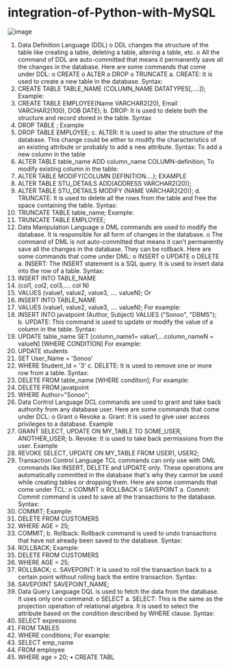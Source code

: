 # integration-of-Python-with-MySQL

![image](https://github.com/MohnalManwatkar/integration-of-Python-with-MySQL/assets/108139334/bf948454-c403-430c-82e2-d4f8e32b4427)

1. Data Definition Language (DDL)
o DDL changes the structure of the table like creating a table, deleting a table, altering a table, etc.
o All the command of DDL are auto-committed that means it permanently save all the changes in the database.
Here are some commands that come under DDL:
o CREATE
o ALTER
o DROP
o TRUNCATE
a. CREATE: It is used to create a new table in the database.
Syntax:
1. CREATE TABLE TABLE_NAME (COLUMN_NAME DATATYPES[,....]); 
Example:
1. CREATE TABLE EMPLOYEE(Name VARCHAR2(20), Email VARCHAR2(100), DOB DATE); 
b. DROP: It is used to delete both the structure and record stored in the table.
Syntax
1. DROP TABLE ; 
Example
1. DROP TABLE EMPLOYEE; 
c. ALTER: It is used to alter the structure of the database. This change could be either to modify the characteristics of an existing 
attribute or probably to add a new attribute.
Syntax:
To add a new column in the table
1. ALTER TABLE table_name ADD column_name COLUMN-definition; 
To modify existing column in the table:
1. ALTER TABLE MODIFY(COLUMN DEFINITION....); 
EXAMPLE
1. ALTER TABLE STU_DETAILS ADD(ADDRESS VARCHAR2(20)); 
2. ALTER TABLE STU_DETAILS MODIFY (NAME VARCHAR2(20)); 
d. TRUNCATE: It is used to delete all the rows from the table and free the space containing the table.
Syntax:
1. TRUNCATE TABLE table_name; 
Example:
1. TRUNCATE TABLE EMPLOYEE; 
2. Data Manipulation Language
o DML commands are used to modify the database. It is responsible for all form of changes in the database.
o The command of DML is not auto-committed that means it can't permanently save all the changes in the database. 
They can be rollback.
Here are some commands that come under DML:
o INSERT
o UPDATE
o DELETE
a. INSERT: The INSERT statement is a SQL query. It is used to insert data into the row of a table.
Syntax:
1. INSERT INTO TABLE_NAME 
2. (col1, col2, col3,.... col N) 
3. VALUES (value1, value2, value3, .... valueN); 
Or
1. INSERT INTO TABLE_NAME 
2. VALUES (value1, value2, value3, .... valueN); 
For example:
1. INSERT INTO javatpoint (Author, Subject) VALUES ("Sonoo", "DBMS"); 
b. UPDATE: This command is used to update or modify the value of a column in the table.
Syntax:
1. UPDATE table_name SET [column_name1= value1,...column_nameN = valueN] [WHERE CONDITION] 
For example:
1. UPDATE students 
2. SET User_Name = 'Sonoo' 
3. WHERE Student_Id = '3' 
c. DELETE: It is used to remove one or more row from a table.
Syntax:
1. DELETE FROM table_name [WHERE condition]; 
For example:
1. DELETE FROM javatpoint 
2. WHERE Author="Sonoo"; 
3. Data Control Language
DCL commands are used to grant and take back authority from any database user.
Here are some commands that come under DCL:
o Grant
o Revoke
a. Grant: It is used to give user access privileges to a database.
Example
1. GRANT SELECT, UPDATE ON MY_TABLE TO SOME_USER, ANOTHER_USER; 
b. Revoke: It is used to take back permissions from the user.
Example
1. REVOKE SELECT, UPDATE ON MY_TABLE FROM USER1, USER2; 
4. Transaction Control Language
TCL commands can only use with DML commands like INSERT, DELETE and UPDATE only.
These operations are automatically committed in the database that's why they cannot be used while creating tables or 
dropping them.
Here are some commands that come under TCL:
o COMMIT
o ROLLBACK
o SAVEPOINT
a. Commit: Commit command is used to save all the transactions to the database.
Syntax:
1. COMMIT; 
Example:
1. DELETE FROM CUSTOMERS 
2. WHERE AGE = 25; 
3. COMMIT; 
b. Rollback: Rollback command is used to undo transactions that have not already been saved to the database.
Syntax:
1. ROLLBACK; 
Example:
1. DELETE FROM CUSTOMERS 
2. WHERE AGE = 25; 
3. ROLLBACK; 
c. SAVEPOINT: It is used to roll the transaction back to a certain point without rolling back the entire transaction.
Syntax:
1. SAVEPOINT SAVEPOINT_NAME; 
5. Data Query Language
DQL is used to fetch the data from the database.
It uses only one command:
o SELECT
a. SELECT: This is the same as the projection operation of relational algebra. It is used to select the attribute based on the 
condition described by WHERE clause.
Syntax:
1. SELECT expressions 
2. FROM TABLES 
3. WHERE conditions; 
For example:
1. SELECT emp_name 
2. FROM employee 
3. WHERE age > 20; 
• CREATE TABL
